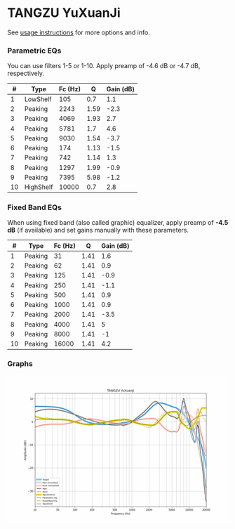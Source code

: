 # TANGZU YuXuanJi
See [usage instructions](https://github.com/jaakkopasanen/AutoEq#usage) for more options and info.

### Parametric EQs
You can use filters 1-5 or 1-10. Apply preamp of -4.6 dB or -4.7 dB, respectively.

|   # | Type      |   Fc (Hz) |    Q |   Gain (dB) |
|-----|-----------|-----------|------|-------------|
|   1 | LowShelf  |       105 | 0.7  |         1.1 |
|   2 | Peaking   |      2243 | 1.59 |        -2.3 |
|   3 | Peaking   |      4069 | 1.93 |         2.7 |
|   4 | Peaking   |      5781 | 1.7  |         4.6 |
|   5 | Peaking   |      9030 | 1.54 |        -3.7 |
|   6 | Peaking   |       174 | 1.13 |        -1.5 |
|   7 | Peaking   |       742 | 1.14 |         1.3 |
|   8 | Peaking   |      1297 | 1.99 |        -0.9 |
|   9 | Peaking   |      7395 | 5.98 |        -1.2 |
|  10 | HighShelf |     10000 | 0.7  |         2.8 |

### Fixed Band EQs
When using fixed band (also called graphic) equalizer, apply preamp of **-4.5 dB** (if available) and set gains manually with these parameters.

|   # | Type    |   Fc (Hz) |    Q |   Gain (dB) |
|-----|---------|-----------|------|-------------|
|   1 | Peaking |        31 | 1.41 |         1.6 |
|   2 | Peaking |        62 | 1.41 |         0.9 |
|   3 | Peaking |       125 | 1.41 |        -0.9 |
|   4 | Peaking |       250 | 1.41 |        -1.1 |
|   5 | Peaking |       500 | 1.41 |         0.9 |
|   6 | Peaking |      1000 | 1.41 |         0.9 |
|   7 | Peaking |      2000 | 1.41 |        -3.5 |
|   8 | Peaking |      4000 | 1.41 |         5   |
|   9 | Peaking |      8000 | 1.41 |        -1   |
|  10 | Peaking |     16000 | 1.41 |         4.2 |

### Graphs
![](./TANGZU%20YuXuanJi.png)
